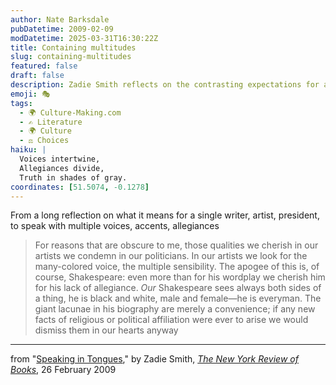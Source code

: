 ```yaml
---
author: Nate Barksdale
pubDatetime: 2009-02-09
modDatetime: 2025-03-31T16:30:22Z
title: Containing multitudes
slug: containing-multitudes
featured: false
draft: false
description: Zadie Smith reflects on the contrasting expectations for artists and politicians in her essay "Speaking in Tongues."
emoji: 🎭
tags:
  - 🌍 Culture-Making.com
  - ✍️ Literature
  - 🌍 Culture
  - ⚖️ Choices
haiku: |
  Voices intertwine,  
  Allegiances divide,  
  Truth in shades of gray.
coordinates: [51.5074, -0.1278]
---
```


From a long reflection on what it means for a single writer, artist, president, to speak with multiple voices, accents, allegiances

> For reasons that are obscure to me, those qualities we cherish in our artists we condemn in our politicians. In our artists we look for the many-colored voice, the multiple sensibility. The apogee of this is, of course, Shakespeare: even more than for his wordplay we cherish him for his lack of allegiance. _Our_ Shakespeare sees always both sides of a thing, he is black and white, male and female—he is everyman. The giant lacunae in his biography are merely a convenience; if any new facts of religious or political affiliation were ever to arise we would dismiss them in our hearts anyway

---

from "[Speaking in Tongues](http://www.nybooks.com/articles/22334)," by Zadie Smith, [_The New York Review of Books_](http://www.nybooks.com/articles/22334), 26 February 2009
